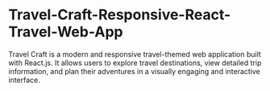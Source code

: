 # Travel-Craft-Responsive-React-Travel-Web-App
Travel Craft is a modern and responsive travel-themed web application built with React.js. It allows users to explore travel destinations, view detailed trip information, and plan their adventures in a visually engaging and interactive interface.
